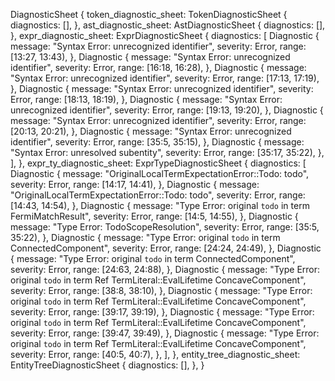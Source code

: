 DiagnosticSheet {
    token_diagnostic_sheet: TokenDiagnosticSheet {
        diagnostics: [],
    },
    ast_diagnostic_sheet: AstDiagnosticSheet {
        diagnostics: [],
    },
    expr_diagnostic_sheet: ExprDiagnosticSheet {
        diagnostics: [
            Diagnostic {
                message: "Syntax Error: unrecognized identifier",
                severity: Error,
                range: [13:27, 13:43),
            },
            Diagnostic {
                message: "Syntax Error: unrecognized identifier",
                severity: Error,
                range: [16:18, 16:28),
            },
            Diagnostic {
                message: "Syntax Error: unrecognized identifier",
                severity: Error,
                range: [17:13, 17:19),
            },
            Diagnostic {
                message: "Syntax Error: unrecognized identifier",
                severity: Error,
                range: [18:13, 18:19),
            },
            Diagnostic {
                message: "Syntax Error: unrecognized identifier",
                severity: Error,
                range: [19:13, 19:20),
            },
            Diagnostic {
                message: "Syntax Error: unrecognized identifier",
                severity: Error,
                range: [20:13, 20:21),
            },
            Diagnostic {
                message: "Syntax Error: unrecognized identifier",
                severity: Error,
                range: [35:5, 35:15),
            },
            Diagnostic {
                message: "Syntax Error: unresolved subentity",
                severity: Error,
                range: [35:17, 35:22),
            },
        ],
    },
    expr_ty_diagnostic_sheet: ExprTypeDiagnosticSheet {
        diagnostics: [
            Diagnostic {
                message: "OriginalLocalTermExpectationError::Todo: todo",
                severity: Error,
                range: [14:17, 14:41),
            },
            Diagnostic {
                message: "OriginalLocalTermExpectationError::Todo: todo",
                severity: Error,
                range: [14:43, 14:54),
            },
            Diagnostic {
                message: "Type Error: original `todo` in term FermiMatchResult",
                severity: Error,
                range: [14:5, 14:55),
            },
            Diagnostic {
                message: "Type Error: TodoScopeResolution",
                severity: Error,
                range: [35:5, 35:22),
            },
            Diagnostic {
                message: "Type Error: original `todo` in term ConnectedComponent",
                severity: Error,
                range: [24:24, 24:49),
            },
            Diagnostic {
                message: "Type Error: original `todo` in term ConnectedComponent",
                severity: Error,
                range: [24:63, 24:88),
            },
            Diagnostic {
                message: "Type Error: original `todo` in term Ref TermLiteral::EvalLifetime ConcaveComponent",
                severity: Error,
                range: [38:8, 38:10),
            },
            Diagnostic {
                message: "Type Error: original `todo` in term Ref TermLiteral::EvalLifetime ConcaveComponent",
                severity: Error,
                range: [39:17, 39:19),
            },
            Diagnostic {
                message: "Type Error: original `todo` in term Ref TermLiteral::EvalLifetime ConcaveComponent",
                severity: Error,
                range: [39:47, 39:49),
            },
            Diagnostic {
                message: "Type Error: original `todo` in term Ref TermLiteral::EvalLifetime ConcaveComponent",
                severity: Error,
                range: [40:5, 40:7),
            },
        ],
    },
    entity_tree_diagnostic_sheet: EntityTreeDiagnosticSheet {
        diagnostics: [],
    },
}